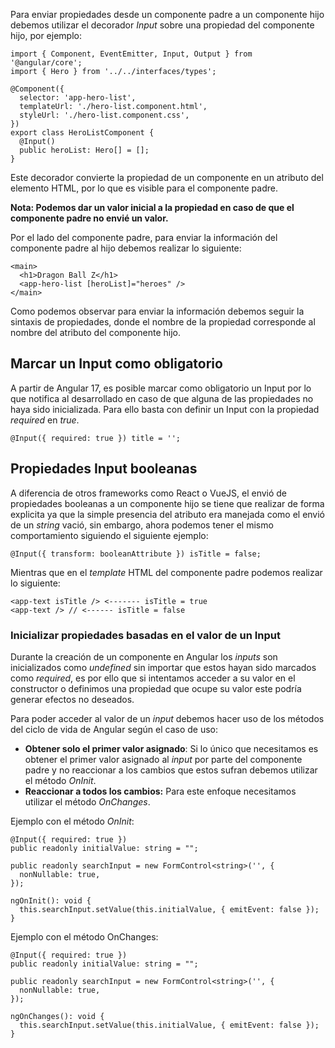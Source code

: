 Para enviar propiedades desde un componente padre a un componente hijo debemos utilizar el decorador *Input* sobre una propiedad del componente hijo, por ejemplo:

```
import { Component, EventEmitter, Input, Output } from '@angular/core';
import { Hero } from '../../interfaces/types';

@Component({
  selector: 'app-hero-list',
  templateUrl: './hero-list.component.html',
  styleUrl: './hero-list.component.css',
})
export class HeroListComponent {
  @Input()
  public heroList: Hero[] = [];
}
```

Este decorador convierte la propiedad de un componente en un atributo del elemento HTML, por lo que es visible para el componente padre.

**Nota: Podemos dar un valor inicial a la propiedad en caso de que el componente padre no envié un valor.**

Por el lado del componente padre, para enviar la información del componente padre al hijo debemos realizar lo siguiente:

```
<main>
  <h1>Dragon Ball Z</h1>
  <app-hero-list [heroList]="heroes" />
</main>
```

Como podemos observar para enviar la información debemos seguir la sintaxis de propiedades, donde el nombre de la propiedad corresponde al nombre del atributo del componente hijo.
## Marcar un Input como obligatorio

A partir de Angular 17, es posible marcar como obligatorio un Input por lo que notifica al desarrollado en caso de que alguna de las propiedades no haya sido inicializada. Para ello basta con definir un Input con la propiedad *required* en *true*.

```
@Input({ required: true }) title = '';
```
## Propiedades Input booleanas

A diferencia de otros frameworks como React o VueJS, el envió de propiedades booleanas a un componente hijo se tiene que realizar de forma explicita ya que la simple presencia del atributo era manejada como el envió de un *string* vació, sin embargo, ahora podemos tener el mismo comportamiento siguiendo el siguiente ejemplo:

```
@Input({ transform: booleanAttribute }) isTitle = false;
```

Mientras que en el *template* HTML del componente padre podemos realizar lo siguiente:

```
<app-text isTitle /> <------- isTitle = true
<app-text /> // <------ isTitle = false
```
### Inicializar propiedades basadas en el valor de un Input

Durante la creación de un componente en Angular los *inputs* son inicializados como *undefined* sin importar que estos hayan sido marcados como *required*, es por ello que si intentamos acceder a su valor en el constructor o definimos una propiedad que ocupe su valor este podría generar efectos no deseados.

Para poder acceder al valor de un *input* debemos hacer uso de los métodos del ciclo de vida de Angular según el caso de uso:

- **Obtener solo el primer valor asignado**: Si lo único que necesitamos es obtener el primer valor asignado al *input* por parte del componente padre y no reaccionar a los cambios que estos sufran debemos utilizar el método *OnInit*.
- **Reaccionar a todos los cambios:** Para este enfoque necesitamos utilizar el método *OnChanges*.

Ejemplo con el método *OnInit*:

```
@Input({ required: true })
public readonly initialValue: string = "";

public readonly searchInput = new FormControl<string>('', {
  nonNullable: true,
});

ngOnInit(): void {
  this.searchInput.setValue(this.initialValue, { emitEvent: false });
}
```

Ejemplo con el método OnChanges:

```
@Input({ required: true })
public readonly initialValue: string = "";

public readonly searchInput = new FormControl<string>('', {
  nonNullable: true,
});

ngOnChanges(): void {
  this.searchInput.setValue(this.initialValue, { emitEvent: false });
}
```